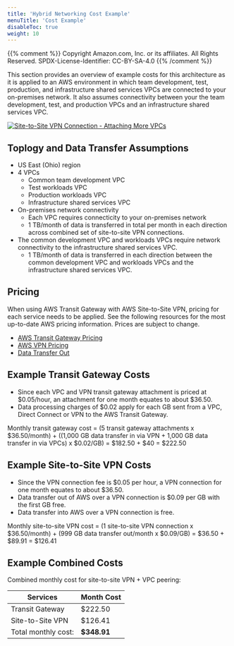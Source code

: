 ```yaml
---
title: 'Hybrid Networking Cost Example'
menuTitle: 'Cost Example'
disableToc: true
weight: 10
---
```


{{% comment %}}
Copyright Amazon.com, Inc. or its affiliates. All Rights Reserved.
SPDX-License-Identifier: CC-BY-SA-4.0
{{% /comment %}}

This section provides an overview of example costs for this architecture as it is applied to an AWS environment in which team development, test, production, and infrastructure shared services VPCs are connected to your on-premises network. It also assumes connectivity between your the team development, test, and production VPCs and an infrastructure shared services VPC.

[![Site-to-Site VPN Connection - Attaching More VPCs](/images/02-dev-fast-follow/01-hybrid-networking/site-to-site-vpn-site-to-site-vpn-full.png)](/images/02-dev-fast-follow/01-hybrid-networking/site-to-site-vpn-site-to-site-vpn-full.png)

## Toplogy and Data Transfer Assumptions

* US East (Ohio) region
* 4 VPCs
  * Common team development VPC
  * Test workloads VPC
  * Production workloads VPC
  * Infrastructure shared services VPC
* On-premises network connectivity
  * Each VPC requires connecticity to your on-premises network
  * 1 TB/month of data is transferred in total per month in each direction across combined set of site-to-site VPN connections.
* The common development VPC and workloads VPCs require network connectivity to the infrastructure shared services VPC.
  * 1 TB/month of data is transferred in each direction between the common development VPC and workloads VPCs and the infrastructure shared services VPC.

## Pricing

When using AWS Transit Gateway with AWS Site-to-Site VPN, pricing for each service needs to be applied. See the following resources for the most up-to-date AWS pricing information. Prices are subject to change.

* [AWS Transit Gateway Pricing](https://aws.amazon.com/transit-gateway/pricing/) 
* [AWS VPN Pricing](https://aws.amazon.com/vpn/pricing/)
* [Data Transfer Out](https://aws.amazon.com/ec2/pricing/on-demand/)

## Example Transit Gateway Costs

* Since each VPC and VPN transit gateway attachment is priced at $0.05/hour, an attachment for one month equates to about $36.50.
* Data processing charges of $0.02 apply for each GB sent from a VPC, Direct Connect or VPN to the AWS Transit Gateway.

Monthly transit gateway cost = (5 transit gateway attachments x $36.50/month) + ((1,000 GB data transfer in via VPN + 1,000 GB data transfer in via VPCs) x $0.02/GB) = $182.50 + $40 = $222.50

## Example Site-to-Site VPN Costs

* Since the VPN connection fee is $0.05 per hour, a VPN connection for one month equates to about $36.50.
* Data transfer out of AWS over a VPN connection is $0.09 per GB with the first GB free.
* Data transfer into AWS over a VPN connection is free.

Monthly site-to-site VPN cost = (1 site-to-site VPN connection x $36.50/month) + (999 GB data transfer out/month x $0.09/GB) = $36.50 + $89.91 = $126.41

## Example Combined Costs

Combined monthly cost for site-to-site VPN + VPC peering: 

|Services|Month Cost|
|--------|----------|
|Transit Gateway|$222.50|
|Site-to-Site VPN|$126.41|
|Total monthly cost:|**$348.91**|